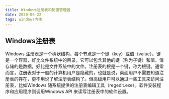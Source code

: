 ```yaml
---
title: Windows注册表和配置管理器
date: 2020-06-22
tags: windows内核
---
```


## Windows注册表

Windows 注册表是一个树状结构，每个节点是一个键（key）或值（value）。键是一个容器，好比文件系统中的目录，它可以包含其他的键（称为子键）和值。值存储的是数据，好比是文件系统中的文件。注册表的根是一个键，称为根键。通常而言，注册表对于一般的计算机用户是隐藏的，也就是说，桌面用户不需要知道注册表的存在，更不用说了解注册表结构了。但高级用户可以通过一些工具来访问注册表，比如Windows 随系统提供的注册表编辑工具（regedit.exe）。软件安装程序和应用程序则调用Windows API 来读写注册表中的软件设置。
